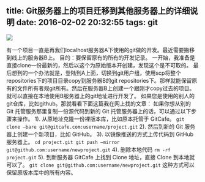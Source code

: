 title: Git服务器上的项目迁移到其他服务器上的详细说明
date: 2016-02-02 20:32:55
tags: git
---

![](http://image.slidesharecdn.com/gitworkshop-nuzhdinlab-june-2014-140601193331-phpapp01/95/git-introduction-workshop-for-scientists-1-638.jpg?cb=1402457817)

有一个项目一直是再我们localhost服务器A下使用的git做的开发。最近需要搬移到线上的服务器B上。
目的：要保留原有的所有的开发记录。
一开始，我准备是直接clone一份最新的，然后以这个为原始版本开创建，发现这个是不可取的。
最后想到的一个办法就是，登陆到A上面，切换到git用户组，使用scp将整个repositories下的项目目录copy到服务器B的git repositories下。那样就能保留原有的文件所有者规git所有。然后在服务器B上创建一个跟刚才copy过去的项目。就可以直接在本地使用B服务器上的git地址进行开发了。
如果您是使用的别人的git仓库，比如github。那就看看下面这篇我在网上找的文章：
如果你想从别的 Git 托管服务那里复制一份源代码到新的 Git 托管服务器上的话，可以通过以下步骤来操作。
1). 从原地址克隆一份裸版本库，比如原本托管于 GitCafe。
        ```
        git clone –bare git@gitcafe.com:username/project.git
        ```
2). 然后到新的 Git 服务器上创建一个新项目，比如 GitHub。
3). 以镜像推送的方式上传代码到 GitHub 服务器上。
        ```
        cd project.git
        git push –mirror git@github.com:username/newproject.git
        ```
4). 删除本地代码
        ```
        rm -rf project.git
        ```
5). 到新服务器 GitCafe 上找到 Clone 地址，直接 Clone 到本地就可以了。
        ```
        git clone git@github.com:username/newproject.git
        ```
这种方式可以保留原版本库中的所有内容。
